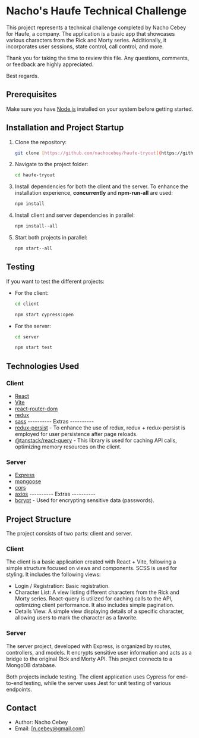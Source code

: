 # Nacho's Haufe Technical Challenge

This project represents a technical challenge completed by Nacho Cebey for Haufe, a company. The application is a basic app that showcases various characters from the Rick and Morty series. Additionally, it incorporates user sessions, state control, call control, and more.

Thank you for taking the time to review this file. Any questions, comments, or feedback are highly appreciated.

Best regards.

## Prerequisites

Make sure you have [Node.js](https://nodejs.org/) installed on your system before getting started.

## Installation and Project Startup

1. Clone the repository:

    ```bash
    git clone [https://github.com/nachocebey/haufe-tryout](https://github.com/nachocebey/haufe-tryout)
    ```

2. Navigate to the project folder:

    ```bash
    cd haufe-tryout
    ```

3. Install dependencies for both the client and the server. To enhance the installation experience, **concurrently** and **npm-run-all** are used:

    ```bash
    npm install
    ```

4. Install client and server dependencies in parallel:

    ```bash
    npm install--all
    ```

5. Start both projects in parallel:

    ```bash
    npm start--all
    ```

## Testing

If you want to test the different projects:

- For the client:

    ```bash
    cd client
    ```

    ```bash
    npm start cypress:open
    ```

- For the server:

    ```bash
    cd server
    ```

    ```bash
    npm start test
    ```

## Technologies Used

### Client

- [React](https://reactjs.org/)
- [Vite](https://vitejs.dev/)
- [react-router-dom](https://reactrouter.com/en/main)
- [redux](https://redux.js.org/)
- [sass](https://sass-lang.com/)
---------- Extras ----------
- [redux-persist](https://www.npmjs.com/package/redux-persist) - To enhance the use of redux, redux + redux-persist is employed for user persistence after page reloads.
- [@tanstack/react-query](https://tanstack.com/query/latest) - This library is used for caching API calls, optimizing memory resources on the client.

### Server

- [Express](https://expressjs.com/)
- [mongoose](https://mongoosejs.com/)
- [cors](https://expressjs.com/en/resources/middleware/cors.html)
- [axios](https://www.npmjs.com/package/axios/v/1.6.7)
---------- Extras ----------
- [bcrypt](https://www.npmjs.com/package/bcrypt) - Used for encrypting sensitive data (passwords).

## Project Structure

The project consists of two parts: client and server.

### Client

The client is a basic application created with React + Vite, following a simple structure focused on views and components. SCSS is used for styling. It includes the following views:

- Login / Registration: Basic registration.
- Character List: A view listing different characters from the Rick and Morty series. React-query is utilized for caching calls to the API, optimizing client performance. It also includes simple pagination.
- Details View: A simple view displaying details of a specific character, allowing users to mark the character as a favorite.

### Server

The server project, developed with Express, is organized by routes, controllers, and models. It encrypts sensitive user information and acts as a bridge to the original Rick and Morty API. This project connects to a MongoDB database.

Both projects include testing. The client application uses Cypress for end-to-end testing, while the server uses Jest for unit testing of various endpoints.


## Contact

- Author: Nacho Cebey
- Email: [n.cebey@gmail.com]